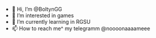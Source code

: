 - 👋 Hi, I’m @BoltynGG
- 👀 I’m interested in games
- 🌱 I’m currently learning in RGSU
- 📫 How to reach me^ my telegramm @noooonaaaameee

<!---
BoltynGG/BoltynGG is a ✨ special ✨ repository because its `README.md` (this file) appears on your GitHub profile.
You can click the Preview link to take a look at your changes.
--->
